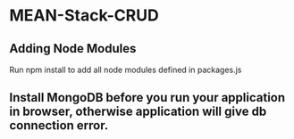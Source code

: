 # MEAN-Stack-CRUD
## Adding Node Modules
Run npm install to add all node modules defined in packages.js

## Install MongoDB before you run your application in browser, otherwise application will give db connection error. 
